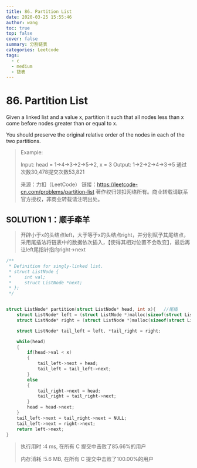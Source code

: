 ```yaml
---
title: 86. Partition List
date: 2020-03-25 15:55:46
author: wang
toc: true
top: false
cover: false
summary: 分割链表
categories: Leetcode
tags:
  - c
  - medium
  - 链表
---
```


# 86. Partition List

Given a linked list and a value x, partition it such that all nodes less than x come before nodes greater than or equal to x.

You should preserve the original relative order of the nodes in each of the two partitions.



> Example:
>
> Input: head = 1->4->3->2->5->2, x = 3
> Output: 1->2->2->4->3->5
> 通过次数30,478提交次数53,821
>
> 来源：力扣（LeetCode）
> 链接：https://leetcode-cn.com/problems/partition-list
> 著作权归领扣网络所有。商业转载请联系官方授权，非商业转载请注明出处。

## SOLUTION 1：顺手牵羊

> 开辟小于x的头结点left，大于等于x的头结点right，并分别赋予其尾结点，采用尾插法将链表中的数据依次插入，【使得其相对位置不会改变】，最后再让left尾指针指向right->next

```c
/**
 * Definition for singly-linked list.
 * struct ListNode {
 *     int val;
 *     struct ListNode *next;
 * };
 */


struct ListNode* partition(struct ListNode* head, int x){	//尾插
	struct ListNode* left = (struct ListNode *)malloc(sizeof(struct ListNode));
	struct ListNode* right = (struct ListNode *)malloc(sizeof(struct ListNode));

	struct ListNode* tail_left = left, *tail_right = right;

	while(head)
	{
		if(head->val < x)
		{
			tail_left->next = head;
			tail_left = tail_left->next;
		}
		else
		{
			tail_right->next = head;
			tail_right = tail_right->next;
		}
		head = head->next;
	}
	tail_left->next = tail_right->next = NULL;
	tail_left->next = right->next;
	return left->next;
}
```

> 执行用时 :4 ms, 在所有 C 提交中击败了85.66%的用户
>
> 内存消耗 :5.6 MB, 在所有 C 提交中击败了100.00%的用户

